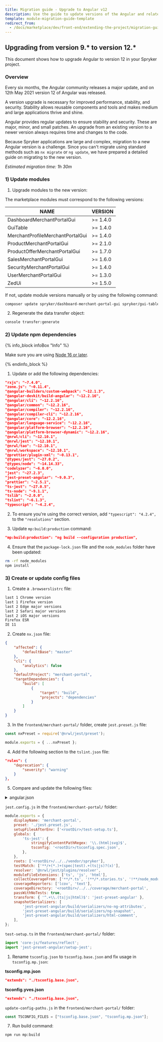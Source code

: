 ```yaml
---
title: Migration guide - Upgrade to Angular v12
description: Use the guide to update versions of the Angular and related modules.
template: module-migration-guide-template
redirect_from:
  - /docs/marketplace/dev/front-end/extending-the-project/migration-guide-upgrade-to-angular-v12.html
---
```


## Upgrading from version 9.* to version 12.*

This document shows how to upgrade Angular to version 12 in your Spryker project.

### Overview 

Every six months, the Angular community releases a major update, and on 12th May 2021 version 12 of Angular was released.

A version upgrade is necessary for improved performance, stability, and security. Stability allows reusable components and tools and makes medium and large applications thrive and shine. 

Angular provides regular updates to ensure stability and security. These are major, minor, and small patches. An upgrade from an existing version to a newer version always requires time and changes to the code.

Because Spryker applications are large and complex, migration to a new Angular version is a challenge.
Since you can't migrate using standard methods such as `nx migrate` or `ng update`, we have prepared a detailed guide on migrating to the new version.

*Estimated migration time: 1h 30m*

### 1) Update modules

1. Upgrade modules to the new version:

The marketplace modules must correspond to the following versions:

| NAME                                        | VERSION   |
| ------------------------------------------- | --------- |
| DashboardMerchantPortalGui                  | >= 1.4.0  |
| GuiTable                                    | >= 1.4.0  |
| MerchantProfileMerchantPortalGui            | >= 1.4.0  |
| ProductMerchantPortalGui                    | >= 2.1.0  |
| ProductOfferMerchantPortalGui               | >= 1.7.0  |
| SalesMerchantPortalGui                      | >= 1.6.0  |
| SecurityMerchantPortalGui                   | >= 1.4.0  |
| UserMerchantPortalGui                       | >= 1.3.0  |
| ZedUi                                       | >= 1.5.0  |

If not, update module versions manually or by using the following command:

```bash
composer update spryker/dashboard-merchant-portal-gui spryker/gui-table spryker/merchant-profile-merchant-portal-gui spryker/product-merchant-portal-gui spryker/product-offer-merchant-portal-gui spryker/sales-merchant-portal-gui spryker/security-merchant-portal-gui spryker/user-merchant-portal-gui spryker/zed-ui
```

2. Regenerate the data transfer object:

```bash
console transfer:generate
```

### 2) Update npm dependencies

{% info_block infoBox "Info" %}

Make sure you are using [Node 16 or later](https://nodejs.org/dist/latest-v16.x/).

{% endinfo_block %}

1. Update or add the following dependencies:

```json
"rxjs": "~7.4.0",
"zone.js": "~0.11.4",
"@angular-builders/custom-webpack": "~12.1.3",
"@angular-devkit/build-angular": "~12.2.16",
"@angular/cli": "~12.2.16",
"@angular/common": "~12.2.16",
"@angular/compiler": "~12.2.16",
"@angular/compiler-cli": "~12.2.16",
"@angular/core": "~12.2.16",
"@angular/language-service": "~12.2.16",
"@angular/platform-browser": "~12.2.16",
"@angular/platform-browser-dynamic": "~12.2.16",
"@nrwl/cli": "~12.10.1",
"@nrwl/jest": "~12.10.1",
"@nrwl/tao": "~12.10.1",
"@nrwl/workspace": "~12.10.1",
"@prettier/plugin-xml": "~0.13.1",
"@types/jest": "~27.0.2",
"@types/node": "~14.14.33",
"codelyzer": "~6.0.0",
"jest": "~27.2.3",
"jest-preset-angular": "~9.0.3",
"prettier": "~2.5.1",
"ts-jest": "~27.0.5",
"ts-node": "~9.1.1",
"tslib": "~2.0.0",
"tslint": "~6.1.3",
"typescript": "~4.2.4",
```

2. To ensure you're using the correct version, add `"typescript": "4.2.4",` to the `"resolutions"` section.

3. Update `mp:build:production` command:

```json
"mp:build:production": "ng build --configuration production",
```

4. Ensure that the `package-lock.json` file and the `node_modules` folder have been updated:

```bash
rm -rf node_modules
npm install
```

### 3) Create or update config files

1. Create a `.browserslistrc` file:

```txt
last 1 Chrome version
last 1 Firefox version
last 2 Edge major versions
last 2 Safari major versions
last 2 iOS major versions
Firefox ESR
IE 11
```

2. Create `nx.json` file:

```json
{
    "affected": {
        "defaultBase": "master"
    },
    "cli": {
        "analytics": false
    },
    "defaultProject": "merchant-portal",
    "targetDependencies": {
        "build": [
            {
                "target": "build",
                "projects": "dependencies"
            }
        ]
    }
}
```

3. In the `frontend/merchant-portal/` folder, create `jest.preset.js` file:

```js
const nxPreset = require('@nrwl/jest/preset');

module.exports = { ...nxPreset };
```

4. Add the following section to the `tslint.json` file:

```json
"rules": {
    "deprecation": {
        "severity": "warning"
    }
},
```

5. Compare and update the following files:  

<details>
<summary markdown='span'>angular.json</summary>

```json
{
    "$schema": "./node_modules/@angular/cli/lib/config/schema.json",
    "version": 1,
    "projects": {
        "merchant-portal": {
            "root": ".",
            "sourceRoot": ".",
            "projectType": "application",
            "prefix": "mp",
            "schematics": {},
            "architect": {
                "build": {
                    "builder": "@angular-builders/custom-webpack:browser",
                    "options": {
                        "customWebpackConfig": {
                            "path": "./frontend/merchant-portal/webpack.config.ts",
                            "mergeRules": {}
                        },
                        "indexTransform": "./frontend/merchant-portal/html-transform.js",
                        "outputPath": "public/MerchantPortal/assets/js",
                        "deployUrl": "/assets/js/",
                        "index": "src/Pyz/Zed/ZedUi/Presentation/Components/index.html",
                        "main": "src/Pyz/Zed/ZedUi/Presentation/Components/main.ts",
                        "polyfills": "src/Pyz/Zed/ZedUi/Presentation/Components/polyfills.ts",
                        "tsConfig": "tsconfig.mp.json",
                        "assets": [
                            {
                                "glob": "*/src/Spryker/Zed/*/Presentation/Components/assets/**/*",
                                "input": "vendor/spryker",
                                "output": "/assets/"
                            },
                            {
                                "glob": "*/Presentation/Components/assets/**/*",
                                "input": "src/Pyz/Zed",
                                "output": "/assets/"
                            }
                        ],
                        "styles": [
                            "vendor/spryker/zed-ui/src/Spryker/Zed/ZedUi/Presentation/Components/styles.less",
                            "src/Pyz/Zed/ZedUi/Presentation/Components/styles.less"
                        ],
                        "scripts": []
                    },
                    "configurations": {
                        "development": {
                            "buildOptimizer": false,
                            "optimization": false,
                            "vendorChunk": true,
                            "extractLicenses": false,
                            "sourceMap": true,
                            "namedChunks": true
                        },
                        "production": {
                            "fileReplacements": [
                                {
                                    "replace": "src/Pyz/Zed/ZedUi/Presentation/Components/environments/environment.ts",
                                    "with": "src/Pyz/Zed/ZedUi/Presentation/Components/environments/environment.prod.ts"
                                }
                            ],
                            "optimization": true,
                            "outputHashing": "none",
                            "sourceMap": false,
                            "namedChunks": false,
                            "extractLicenses": true,
                            "vendorChunk": true,
                            "buildOptimizer": true,
                            "budgets": [
                                {
                                    "type": "bundle",
                                    "maximumWarning": "2mb",
                                    "maximumError": "5mb"
                                }
                            ]
                        }
                    },
                    "defaultConfiguration": "development"
                },
                "serve": {
                    "builder": "@angular-builders/custom-webpack:dev-server",
                    "options": {
                        "browserTarget": "merchant-portal:build"
                    },
                    "configurations": {
                        "production": {
                            "browserTarget": "merchant-portal:build:production"
                        }
                    }
                },
                "lint": {
                    "builder": "@angular-devkit/build-angular:tslint",
                    "options": {
                        "tsConfig": ["tsconfig.mp.json"],
                        "tslintConfig": "tslint.mp.json",
                        "exclude": ["**/node_modules/**"]
                    }
                },
                "test": {
                    "builder": "@nrwl/jest:jest",
                    "options": {
                        "jestConfig": "frontend/merchant-portal/jest.config.js",
                        "passWithNoTests": true
                    },
                    "outputs": ["coverage/."]
                }
            }
        }
    },
    "cli": {
        "analytics": false
    },
    "defaultProject": "merchant-portal"
}
```
</details> 

`jest.config.js` in the `frontend/merchant-portal/` folder:

```js
module.exports = {
    displayName: 'merchant-portal',
    preset: './jest.preset.js',
    setupFilesAfterEnv: ['<rootDir>/test-setup.ts'],
    globals: {
        'ts-jest': {
            stringifyContentPathRegex: '\\.(html|svg)$',
            tsconfig: '<rootDir>/tsconfig.spec.json',
        },
    },
    roots: ['<rootDir>/../../vendor/spryker'],
    testMatch: ['**/+(*.)+(spec|test).+(ts|js)?(x)'],
    resolver: '@nrwl/jest/plugins/resolver',
    moduleFileExtensions: ['ts', 'js', 'html'],
    collectCoverageFrom: ['**/*.ts', '!**/*.stories.ts', '!**/node_modules/**'],
    coverageReporters: ['lcov', 'text'],
    coverageDirectory: '<rootDir>/../../coverage/merchant-portal',
    passWithNoTests: true,
    transform: { '^.+\\.(ts|js|html)$': 'jest-preset-angular' },
    snapshotSerializers: [
        'jest-preset-angular/build/serializers/no-ng-attributes',
        'jest-preset-angular/build/serializers/ng-snapshot',
        'jest-preset-angular/build/serializers/html-comment',
    ],
};
```

`test-setup.ts` in the `frontend/merchant-portal/` folder:

```ts
import 'core-js/features/reflect';
import 'jest-preset-angular/setup-jest';
```

1. Rename `tsconfig.json` to `tsconfig.base.json` and fix usage in `tsconfig.mp.json`:

**tsconfig.mp.json** 

```json
"extends": "./tsconfig.base.json",
```

**tsconfig.yves.json**

```json
"extends": "./tsconfig.base.json",
```

`update-config-paths.js` in the `frontend/merchant-portal/` folder:

```js
const TSCONFIG_FILES = ["tsconfig.base.json", "tsconfig.mp.json"];
```

7. Run build command:

```bash
npm run mp:build
```
